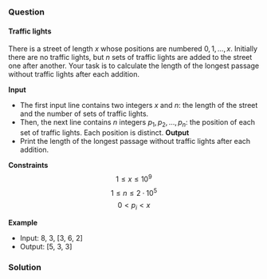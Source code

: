 ### Question
#### Traffic lights
There is a street of length $x$ whose positions are numbered $0,1,\ldots,x$. Initially there are no traffic lights, but $n$ sets of traffic lights are added to the street one after another.
Your task is to calculate the length of the longest passage without traffic lights after each addition.

**Input**
- The first input line contains two integers $x$ and $n$: the length of the street and the number of sets of traffic lights.
- Then, the next line contains $n$ integers $p_1,p_2,\ldots,p_n$: the position of each set of traffic lights. Each position is distinct.
**Output**
- Print the length of the longest passage without traffic lights after each addition.

**Constraints**
$$ 1 \le x \le 10^9 $$
$$ 1 \le n \le 2 \cdot 10^5 $$
$$ 0 < p_i < x $$

**Example**
- Input: 8, 3, [3, 6, 2]
- Output: [5, 3, 3]

### Solution